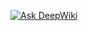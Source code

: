 [![Ask DeepWiki](https://deepwiki.com/badge.svg)](https://deepwiki.com/garciatomaschavez/Swift_UIKit-AppExampleVideogames)
